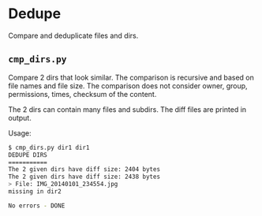 # Dedupe

Compare and deduplicate files and dirs.

## `cmp_dirs.py`
Compare 2 dirs that look similar. The comparison is recursive and based on file names and file size.
The comparison does not consider owner, group, permissions, times, checksum of the content.

The 2 dirs can contain many files and subdirs.
The diff files are printed in output.

Usage:
```bash
$ cmp_dirs.py dir1 dir1
DEDUPE DIRS
===========
The 2 given dirs have diff size: 2404 bytes
The 2 given dirs have diff size: 2438 bytes
> File: IMG_20140101_234554.jpg
missing in dir2

No errors - DONE
```